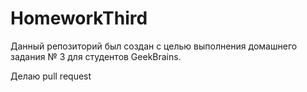 # HomeworkThird
Данный репозиторий был создан с целью выполнения домашнего задания № 3 для студентов GeekBrains.

Делаю pull request